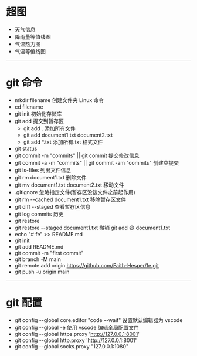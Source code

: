 # 超图

- 天气信息
- 降雨量等值线图
- 气温热力图
- 气温等值线图

---

# git 命令

- mkdir filename 创建文件夹 Linux 命令
- cd filename
- git init 初始化存储库
- git add 提交到暂存区
  - git add . 添加所有文件
  - git add document1.txt document2.txt
  - git add \*.txt 添加所有.txt 格式文件
- git status
- git commit -m "commits" || git commit 提交修改信息
- git commit -a -m "commits" || git commit -am "commits" 创建空提交
- git ls-files 列出文件信息
- git rm document1.txt 删除文件
- git mv document1.txt document2.txt 移动文件
- .gitignore 忽略指定文件(暂存区没该文件之前起作用)
- git rm --cached document1.txt 移除暂存区文件
- git diff --staged 查看暂存区信息
- git log commits 历史
- git restore
- git restore --staged document1.txt 撤销 git add :smile: document1.txt
- echo "# fe" >> README.md
- git init
- git add README.md
- git commit -m "first commit"
- git branch -M main
- git remote add origin https://github.com/Faith-Hesper/fe.git
- git push -u origin main

---

# git 配置

- git config --global core.editor "code --wait" 设置默认编辑器为 vscode
- git config --global -e 使用 vscode 编辑全局配置文件
- git config --global https.proxy 'http://127.0.0.1:8001'   
- git config --global http.proxy 'http://127.0.0.1:8001'
- git config --global socks.proxy "127.0.0.1:1080"

